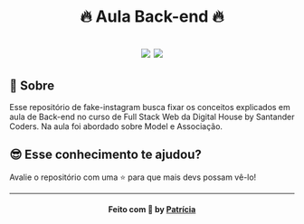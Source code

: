 <h1 align="center">
  🔥 Aula Back-end 🔥
  
  <p align="center">
  <img src="https://img.shields.io/badge/tech-back--end-blue" />

  <a href="https://www.digitalhouse.com/br/">
    <img src="https://img.shields.io/badge/source-DigitalHouse-red" />
  </a>
  </p>
</h1>

## 🧐 Sobre

Esse repositório de fake-instagram busca fixar os conceitos explicados em aula de Back-end no curso de Full Stack Web da Digital House by Santander Coders.
Na aula foi abordado sobre Model e Associação.

## 😎 Esse conhecimento te ajudou?

Avalie o repositório com uma ⭐ para que mais devs possam vê-lo!

---

<h4 align="center">
    Feito com 🧡 by <a href="https://www.linkedin.com/in/patricia-mashiba/" target="_blank">Patrícia</a>
</h4>
